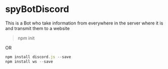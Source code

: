 # spyBotDiscord
This is a Bot who take information from everywhere in the server where it is and transmit them to a website

>npm init

OR 
```js
npm install discord.js --save
npm install ws --save
```
